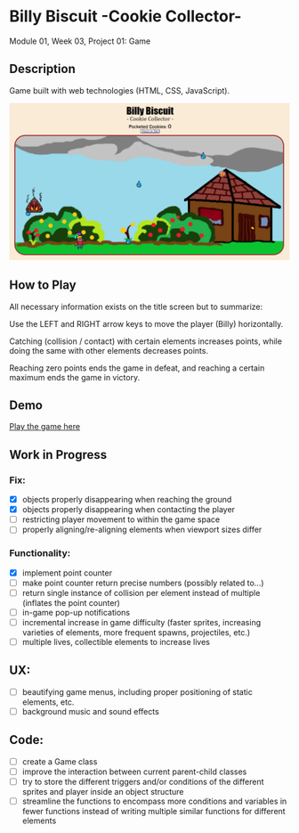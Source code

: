 # Billy Biscuit -Cookie Collector-
Module 01, Week 03, Project 01: Game

## Description
Game built with web technologies (HTML, CSS, JavaScript).

<img src="./images/billyBiscuit.README.png">

## How to Play
All necessary information exists on the title screen but to summarize:

Use the LEFT and RIGHT arrow keys to move the player (Billy) horizontally.

Catching (collision / contact) with certain elements increases points, while doing the same with other elements decreases points.

Reaching zero points ends the game in defeat, and reaching a certain maximum ends the game in victory.

## Demo
[Play the game here](https://marquezamlm.github.io/project01game/)

## Work in Progress
### Fix:
- [X]    objects properly disappearing when reaching the ground
- [X]    objects properly disappearing when contacting the player
- [ ]   restricting player movement to within the game space
- [ ]   properly aligning/re-aligning elements when viewport sizes differ

### Functionality:
- [X]   implement point counter
- [ ]   make point counter return precise numbers (possibly related to...)
- [ ]   return single instance of collision per element instead of multiple (inflates the point counter)
- [ ]   in-game pop-up notifications
- [ ]   incremental increase in game difficulty (faster sprites, increasing varieties of elements, more frequent spawns, projectiles, etc.)
- [ ]   multiple lives, collectible elements to increase lives

## UX:
- [ ]   beautifying game menus, including proper positioning of static elements, etc.
- [ ]   background music and sound effects

## Code:
- [ ]   create a Game class
- [ ]   improve the interaction between current parent-child classes
- [ ]   try to store the different triggers and/or conditions of the different sprites and player inside an object structure
- [ ]   streamline the functions to encompass more conditions and variables in fewer functions instead of writing multiple similar functions for different elements